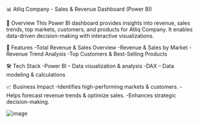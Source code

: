 📊 Atliq Company - Sales & Revenue Dashboard (Power BI)

📌 Overview
This Power BI dashboard provides insights into revenue, sales trends, top markets, customers, and products for Atliq Company. It enables data-driven decision-making with interactive visualizations.

🔹 Features
-Total Revenue & Sales Overview
-Revenue & Sales by Market
-Revenue Trend Analysis
-Top Customers & Best-Selling Products

🛠 Tech Stack
-Power BI – Data visualization & analysis
-DAX – Data modeling & calculations

📈 Business Impact
-Identifies high-performing markets & customers.
-Helps forecast revenue trends & optimize sales.
-Enhances strategic decision-making.


![image](https://github.com/user-attachments/assets/d7768fc1-6cab-4be5-8794-e400b69a842e)

